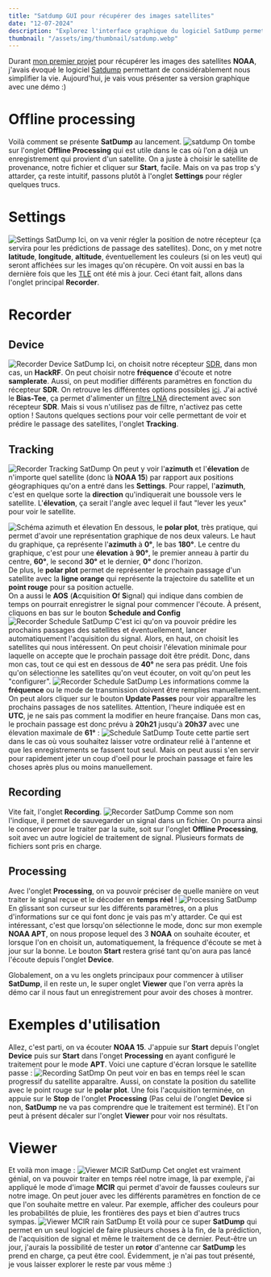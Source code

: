 ```yaml
---
title: "Satdump GUI pour récupérer des images satellites"
date: "12-07-2024"
description: "Explorez l'interface graphique du logiciel SatDump permettant de faciliter la récupération de données satellites en temps réel"
thumbnail: "/assets/img/thumbnail/satdump.webp"
---
```

Durant [mon premier projet](../../Projects/NOAA.html) pour récupérer les images des satellites **NOAA**, j'avais évoqué le logiciel [Satdump](https://github.com/SatDump/SatDump) permettant de considérablement nous simplifier la vie.
Aujourd'hui, je vais vous présenter sa version graphique avec une démo :) 

# Offline processing
Voilà comment se présente **SatDump** au lancement.
![satdump](../../../assets/img/pages/space/satellite/satdump/satdump1.png)
On tombe sur l'onglet **Offline Processing** qui est utile dans le cas où l'on a déjà un enregistrement qui provient d'un satellite. On a juste à choisir le satellite de provenance, notre fichier et cliquer sur **Start**, facile.
Mais on va pas trop s'y attarder, ça reste intuitif, passons plutôt à l'onglet **Settings** pour régler quelques trucs. 

# Settings
![Settings SatDump](../../../assets/img/pages/space/satellite/satdump/satdump2.png)
Ici, on va venir régler la position de notre récepteur (ça servira pour les prédictions de passage des satellites).
Donc, on y met notre **latitude**, **longitude**, **altitude**, éventuellement les couleurs (si on les veut) qui seront affichées sur les images qu'on récupère.
On voit aussi en bas la dernière fois que les [TLE](orbits.html) ont été mis à jour.
Ceci étant fait, allons dans l'onglet principal **Recorder**. 

# Recorder
## Device
![Recorder Device SatDump](../../../assets/img/pages/space/satellite/satdump/satdump3.png)
Ici, on choisit notre récepteur [SDR](../../Radio/SDR/sdr.html), dans mon cas, un **HackRF**. On peut choisir notre **fréquence** d'écoute et notre **samplerate**.
Aussi, on peut modifier différents paramètres en fonction du récepteur **SDR**. On retrouve les différentes options possibles [ici](https://docs.satdump.org/sdr_options.html).
J'ai activé le **Bias-Tee**, ça permet d'alimenter un [filtre LNA](https://www.amazon.fr/gp/product/B07TWPR871/ref=ppx_yo_dt_b_search_asin_title?ie=UTF8&psc=1) directement avec son récepteur **SDR**. Mais si vous n'utilisez pas de filtre, n'activez pas cette option !
Sautons quelques sections pour voir celle permettant de voir et prédire le passage des satellites, l'onglet **Tracking**. 
## Tracking
![Recorder Tracking SatDump](../../../assets/img/pages/space/satellite/satdump/satdump4.png)
On peut y voir l'**azimuth** et l'**élevation** de n'importe quel satellite (donc là **NOAA 15**) par rapport aux positions géographiques qu'on a entré dans les **Settings**. 
Pour rappel, l'**azimuth**, c'est en quelque sorte la **direction** qu'indiquerait une boussole vers le satellite.
L'**élevation**, ça serait l'angle avec lequel il faut "lever les yeux" pour voir le satellite.

![Schéma azimuth et élevation](../../../assets/img/pages/space/satellite/satdump/satdump9.svg)
En dessous, le **polar plot**, très pratique, qui permet d'avoir une représentation graphique de nos deux valeurs. 
Le haut du graphique, ça représente l'**azimuth** à **0°**, le bas **180°**.
Le centre du graphique, c'est pour une **élevation** à **90°**, le premier anneau à partir du centre, **60°**, le second **30°** et le dernier, **0°** donc l'horizon.  
De plus, le **polar plot** permet de représenter le prochain passage d'un satellite avec la **ligne orange** qui représente la trajectoire du satellite et un **point rouge** pour sa position actuelle.  
On a aussi le **AOS** (**A**cquisition **O**f **S**ignal) qui indique dans combien de temps on pourrait enregistrer le signal pour commencer l'écoute.
À présent, cliquons en bas sur le bouton **Schedule and Config**
![Recorder Schedule SatDump](../../../assets/img/pages/space/satellite/satdump/satdump5.png)
C'est ici qu'on va pouvoir prédire les prochains passages des satellites et éventuellement, lancer automatiquement l'acquisition du signal. 
Alors, en haut, on choisit les satellites qui nous intéressent.
On peut choisir l'élevation minimale pour laquelle on accepte que le prochain passage doit être prédit. Donc, dans mon cas, tout ce qui est en dessous de **40°** ne sera pas prédit. 
Une fois qu'on sélectionne les satellites qu'on veut écouter, on voit qu'on peut les "configurer". 
![Recorder Schedule SatDump](../../../assets/img/pages/space/satellite/satdump/satdump6.png)
Les informations comme la **fréquence** ou le mode de transmission doivent être remplies manuellement. 
On peut alors cliquer sur le bouton **Update Passes** pour voir apparaître les prochains passages de nos satellites. Attention, l'heure indiquée est en **UTC**, je ne sais pas comment la modifier en heure française. 
Dans mon cas, le prochain passage est donc prévu à **20h21** jusqu'à **20h37** avec une élevation maximale de **61°** :
![Schedule SatDump](../../../assets/img/pages/space/satellite/satdump/satdump10.png)
Toute cette partie sert dans le cas où vous souhaitez laisser votre ordinateur relié à l'antenne et que les enregistrements se fassent tout seul. Mais on peut aussi s'en servir pour rapidement jeter un coup d'oeil pour le prochain passage et faire les choses après plus ou moins manuellement.

## Recording
Vite fait, l'onglet **Recording**.
![Recorder SatDump](../../../assets/img/pages/space/satellite/satdump/satdump7.png)
Comme son nom l'indique, il permet de sauvegarder un signal dans un fichier. On pourra ainsi le conserver pour le traiter par la suite, soit sur l'onglet **Offline Processing**, soit avec un autre logiciel de traitement de signal. Plusieurs formats de fichiers sont pris en charge. 

## Processing
Avec l'onglet **Processing**, on va pouvoir préciser de quelle manière on veut traiter le signal reçue et le décoder en **temps réel** !
![Processing SatDump](../../../assets/img/pages/space/satellite/satdump/satdump8.png)
En glissant son curseur sur les différents paramètres, on a plus d'informations sur ce qui font donc je vais pas m'y attarder. Ce qui est intéressant, c'est que lorsqu'on sélectionne le mode, donc sur mon exemple **NOAA APT**, on nous propose lequel des 3 **NOAA** on souhaite écouter, et lorsque l'on en choisit un, automatiquement, la fréquence d'écoute se met à jour sur la bonne.
Le bouton **Start** restera grisé tant qu'on aura pas lancé l'écoute depuis l'onglet **Device**.

Globalement, on a vu les onglets principaux pour commencer à utiliser **SatDump**, il en reste un, le super onglet **Viewer** que l'on verra après la démo car il nous faut un enregistrement pour avoir des choses à montrer. 

# Exemples d'utilisation 
Allez, c'est parti, on va écouter **NOAA 15**. J'appuie sur **Start** depuis l'onglet **Device** puis sur **Start** dans l'onget **Processing** en ayant configuré le traitement pour le mode **APT**. 
Voici une capture d'écran lorsque le satellite passe : 
![Recording SatDmp](../../../assets/img/pages/space/satellite/satdump/satdump11.png)
On peut voir en bas en temps réel le scan progressif du satellite apparaître. Aussi, on constate la position du satellite avec le point rouge sur le **polar plot**.
Une fois l'acquisition terminée, on appuie sur le **Stop** de l'onglet **Processing** (Pas celui de l'onglet **Device** si non, **SatDump** ne va pas comprendre que le traitement est terminé). 
Et l'on peut à présent décaler sur l'onglet **Viewer** pour voir nos résultats.

# Viewer
Et voilà mon image :
![Viewer MCIR SatDump](../../../assets/img/pages/space/satellite/satdump/satdump12.png)
Cet onglet est vraiment génial, on va pouvoir traiter en temps réel notre image, là par exemple, j'ai appliqué le mode d'image **MCIR** qui permet d'avoir de fausses couleurs sur notre image.
On peut jouer avec les différents paramètres en fonction de ce que l'on souhaite mettre en valeur. 
Par exemple, afficher des couleurs pour les probabilités de pluie, les frontières des pays et bien d'autres trucs sympas.
![Viewer MCIR rain SatDump](../../../assets/img/pages/space/satellite/satdump/satdump13.png)
Et voilà pour ce super **SatDump** qui permet en un seul logiciel de faire plusieurs choses à la fin, de la prédiction, de l'acquisition de signal et même le traitement de ce dernier. Peut-être un jour, j'aurais la possibilité de tester un **rotor** d'antenne car **SatDump** les prend en charge, ça peut être cool. 
Évidemment, je n'ai pas tout présenté, je vous laisser explorer le reste par vous même :)
